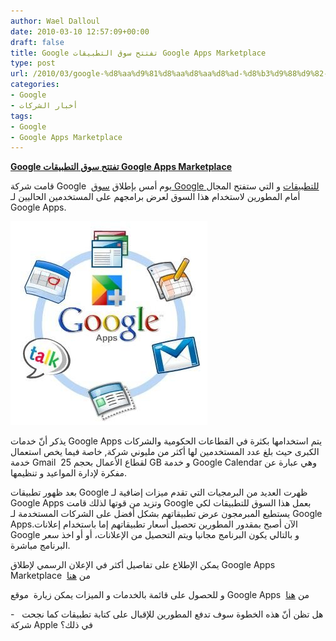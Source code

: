 ```yaml
---
author: Wael Dalloul
date: 2010-03-10 12:57:09+00:00
draft: false
title: Google تفتتح سوق التطبيقات Google Apps Marketplace
type: post
url: /2010/03/google-%d8%aa%d9%81%d8%aa%d8%aa%d8%ad-%d8%b3%d9%88%d9%82-%d8%a7%d9%84%d8%aa%d8%b7%d8%a8%d9%8a%d9%82%d8%a7%d8%aa-google-apps-marketplace/
categories:
- Google
- أخبار الشركات
tags:
- Google
- Google Apps Marketplace
---
```


[**Google تفتتح سوق التطبيقات Google Apps Marketplace**](https://www.it-scoop.com/2010/03/google-%d8%aa%d9%81%d8%aa%d8%aa%d8%ad-%d8%b3%d9%88%d9%82-%d8%a7%d9%84%d8%aa%d8%b7%d8%a8%d9%8a%d9%82%d8%a7%d8%aa-google-apps-marketplace/)


قامت شركة Google  يوم أمس بإطلاق [سوق Google للتطبيقات](http://www.google.com/enterprise/marketplace/home) و التي ستفتح المجال أمام المطورين لاستخدام هذا السوق لعرض برامجهم على المستخدمين الحاليين لـ Google Apps.

[![](google_apps.jpg)
](https://www.it-scoop.com/2010/03/google-%d8%aa%d9%81%d8%aa%d8%aa%d8%ad-%d8%b3%d9%88%d9%82-%d8%a7%d9%84%d8%aa%d8%b7%d8%a8%d9%8a%d9%82%d8%a7%d8%aa-google-apps-marketplace/)

يذكر أنّ خدمات Google Apps يتم استخدامها بكثرة في القطاعات الحكومية والشركات الكبرى حيث بلغ عدد المستخدمين لها أكثر من مليوني شركة, خاصة فيما يخص استعمال خدمة Gmail  لقطاع الأعمال بحجم 25 GB و خدمة Google Calendar وهي عبارة عن مفكرة لإدارة المواعيد و تنظيمها.

بعد ظهور تطبيقات Google ظهرت العديد من البرمجيات التي تقدم ميزات إضافية لـ Google Apps وتزيد من قوتها لذلك قامت Google بعمل هذا السوق للتطبيقات لكي يستطيع المبرمجون عرض تطبيقاتهم بشكل أفضل على الشركات المستخدمة لـ Google Apps.الآن أصبح بمقدور المطورين تحصيل أسعار تطبيقاتهم إما باستخدام إعلانات Google و بالتالي يكون البرنامج مجانيا ويتم التحصيل من الإعلانات، أو أو اخذ سعر البرنامج مباشرة.

يمكن الإطلاع على تفاصيل أكثر في الإعلان الرسمي لإطلاق Google Apps Marketplace  من [هنا](http://googleblog.blogspot.com/2010/03/open-for-business-google-apps.html)

و للحصول على قائمة بالخدمات و الميزات يمكن زيارة  موقع Google Apps  من [هنا](http://www.google.com/apps/intl/en/business/index.html)

-   هل تظن أنّ هذه الخطوة سوف تدفع المطورين للإقبال على كتابة تطبيقات كما نجحت شركة Apple في ذلك؟
